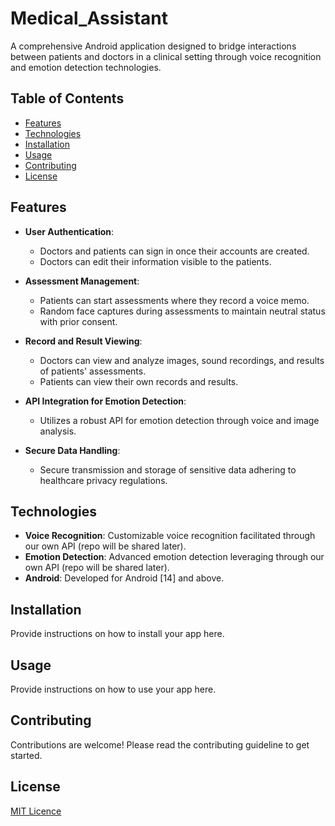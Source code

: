 # Medical_Assistant

A comprehensive Android application designed to bridge interactions between patients and doctors in a clinical setting through voice recognition and emotion detection technologies.

## Table of Contents
- [Features](#features)
- [Technologies](#technologies)
- [Installation](#installation)
- [Usage](#usage)
- [Contributing](#contributing)
- [License](#license)

## Features

- **User Authentication**:
  - Doctors and patients can sign in once their accounts are created.
  - Doctors can edit their information visible to the patients.

- **Assessment Management**:
  - Patients can start assessments where they record a voice memo.
  - Random face captures during assessments to maintain neutral status with prior consent.

- **Record and Result Viewing**:
  - Doctors can view and analyze images, sound recordings, and results of patients' assessments.
  - Patients can view their own records and results.

- **API Integration for Emotion Detection**:
  - Utilizes a robust API for emotion detection through voice and image analysis.

- **Secure Data Handling**:
  - Secure transmission and storage of sensitive data adhering to healthcare privacy regulations.

## Technologies

- **Voice Recognition**: Customizable voice recognition facilitated through our own API (repo will be shared later).
- **Emotion Detection**: Advanced emotion detection leveraging through our own API (repo will be shared later).
- **Android**: Developed for Android [14] and above.

## Installation

Provide instructions on how to install your app here.

## Usage

Provide instructions on how to use your app here.

## Contributing

Contributions are welcome! Please read the contributing guideline to get started.

## License

[MIT Licence](LICENCE)

